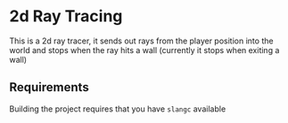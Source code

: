 # 2d Ray Tracing

This is a 2d ray tracer, it sends out rays from the player position into the world and stops when the ray hits a wall (currently it stops when exiting a wall)

## Requirements

Building the project requires that you have `slangc` available
